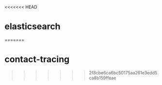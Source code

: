 <<<<<<< HEAD
# elasticsearch
=======
# contact-tracing
>>>>>>> 2f8cbe6ca6bc50175aa261e3edd5ca8b159ffeae
